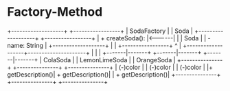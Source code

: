 # Factory-Method

+-------------------+       +-----------------+
|     SodaFactory  |       |      Soda       |
+-------------------+       +-----------------+
| + createSoda():  |<------|                 |
|   Soda            |       | - name: String  |
+-------------------+       |                 |
                           +-----------------+
                                   ^
                                   |
                  +-------------------+---------------------+
                  |                   |                     |
          +-------|-------+   +-------|-------+   +-------|-------+
          |   ColaSoda   |   |  LemonLimeSoda |   |  OrangeSoda   |
          +---------------+   +---------------+   +---------------+
          |  (-)color        |      |     (-)color   |   |  (-)color     |
          |+ getDescription()|  + getDescription()|  | + getDescription()|
          +---------------+   +---------------+   +---------------+
